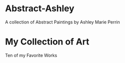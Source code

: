 # Abstract-Ashley
A collection of Abstract Paintings by Ashley Marie Perrin
# My Collection of Art
Ten of my Favorite Works

